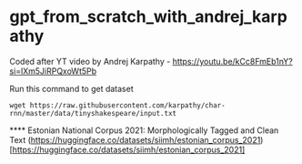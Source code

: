 # gpt_from_scratch_with_andrej_karpathy
Coded after YT video by Andrej Karpathy - https://youtu.be/kCc8FmEb1nY?si=lXm5JiRPQxoWt5Pb

Run this command to get dataset
```
wget https://raw.githubusercontent.com/karpathy/char-rnn/master/data/tinyshakespeare/input.txt
```

**** Estonian National Corpus 2021: Morphologically Tagged and Clean Text 
(https://huggingface.co/datasets/siimh/estonian_corpus_2021)[https://huggingface.co/datasets/siimh/estonian_corpus_2021]